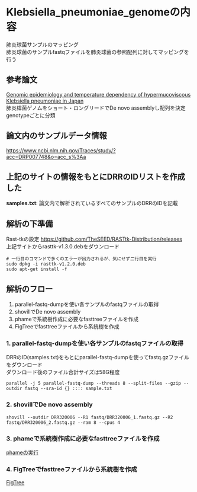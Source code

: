 # Klebsiella_pneumoniae_genomeの内容  
肺炎球菌サンプルのマッピング  
肺炎球菌のサンプルfastqファイルを肺炎球菌の参照配列に対してマッピングを行う  

## 参考論文  
[Genomic epidemiology and temperature dependency of hypermucoviscous Klebsiella pneumoniae in Japan](https://pubmed.ncbi.nlm.nih.gov/35622495/)  
肺炎桿菌ゲノムをショート・ロングリードでDe novo assemblyし配列を決定  
genotypeごとに分類

## 論文内のサンプルデータ情報
https://www.ncbi.nlm.nih.gov/Traces/study/?acc=DRP007748&o=acc_s%3Aa

## 上記のサイトの情報をもとにDRRのIDリストを作成した
**samples.txt**: 論文内で解析されているすべてのサンプルのDRRのIDを記載  

## 解析の下準備
Rast-tkの設定
https://github.com/TheSEED/RASTtk-Distribution/releases  
上記サイトからrasttk-v1.3.0.debをダウンロード  
```
# 一行目のコマンドで多くのエラーが出力されるが、気にせず二行目を実行
sudo dpkg -i rasttk-v1.2.0.deb 
sudo apt-get install -f
```
## 解析のフロー
1. parallel-fastq-dumpを使い各サンプルのfastqファイルの取得 
2. shovillでDe novo assembly  
3. phameで系統樹作成に必要なfasttreeファイルを作成
4. FigTreeでfasttreeファイルから系統樹を作成


### 1. parallel-fastq-dumpを使い各サンプルのfastqファイルの取得
DRRのID(samples.txt)をもとにparallel-fastq-dumpを使ってfastq.gzファイルをダウンロード  
ダウンロード後のファイル合計サイズは58G程度  
```
parallel -j 5 parallel-fastq-dump --threads 8 --split-files --gzip --outdir fastq --sra-id {} :::: sample.txt
```

### 2. shovillでDe novo assembly
```
shovill --outdir DRR320006 --R1 fastq/DRR320006_1.fastq.gz --R2 fastq/DRR320006_2.fastq.gz --ram 8 --cpus 4
```

### 3. phameで系統樹作成に必要なfasttreeファイルを作成
[phameの実行](https://github.com/utsumidaisuke/ichinai_ngs/tree/main/Tutorial/12_phame_tutorial)  

### 4. FigTreeでfasttreeファイルから系統樹を作成
[FigTree](https://github.com/rambaut/figtree/releases)
